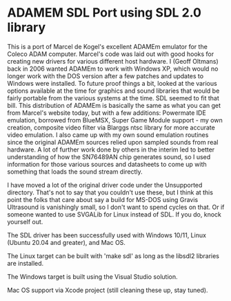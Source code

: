 # ADAMEM SDL Port using SDL 2.0 library

This is a port of Marcel de Kogel's excellent ADAMEm emulator for the Coleco ADAM computer. 
Marcel's code was laid out with good hooks for creating new drivers for various different host hardware. 
I (Geoff Oltmans) back in 2006 wanted ADAMEm to work with Windows XP, which would no longer work with 
the DOS version after a few patches and updates to Windows were installed. To future proof things a bit,
looked at the various options available at the time for graphics and sound libraries that would be 
fairly portable from the various systems at the time. SDL seemed to fit that bill. This distribution of
ADAMEm is basically the same as what you can get from Marcel's website today, but with a few additions:
Powermate IDE emulation, borrowed from BlueMSX, Super Game Module support - my own creation, composite video
filter via Blarggs ntsc library for more accurate video emulation. I also came up with my own sound emulation
routines since the original ADAMEm sources relied upon sampled sounds from real hardware. A lot of further work
done by others in the interim led to better understanding of how the SN76489AN chip generates sound, so I used
information for those various sources and datasheets to come up with something that loads the sound stream directly.

I have moved a lot of the original driver code under the Unsupported directory. That's not to say that you couldn't
use these, but I think at this point the folks that care about say a build for MS-DOS using Gravis Ultrasound is 
vanishingly small, so I don't want to spend cycles on that. Or if someone wanted to use SVGALib for Linux instead of SDL.
If you do, knock yourself out.

The SDL driver has been successfully used with Windows 10/11, Linux (Ubuntu 20.04 and greater), and Mac OS.

The Linux target can be built with 'make sdl' as long as the libsdl2 libraries are installed.

The Windows target is built using the Visual Studio solution.

Mac OS support via Xcode project (still cleaning these up, stay tuned).
